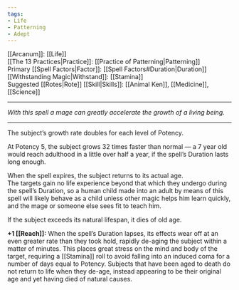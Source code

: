 ```yaml
---
tags:
- Life
- Patterning
- Adept
---
```


[[Arcanum]]: [[Life]]\
[[The 13 Practices|Practice]]: [[Practice of Patterning|Patterning]]\
Primary [[Spell Factors|Factor]]: [[Spell Factors#Duration|Duration]]\
[[Withstanding Magic|Withstand]]: [[Stamina]]\
Suggested [[Rotes|Rote]] [[Skill|Skills]]: [[Animal Ken]], [[Medicine]], [[Science]]

---

_With this spell a mage can greatly accelerate the growth of a living being._

---

The subject’s growth rate doubles for each level of Potency.

At Potency 5, the subject grows 32 times faster than normal — a 7 year old would reach adulthood in a little over half a year, if the spell’s Duration lasts long enough. 

When the spell expires, the subject returns to its actual age.\
The targets gain no life experience beyond that which they undergo during the spell’s Duration, so a human child made into an adult by means of this spell will likely behave as a child unless other magic helps him learn quickly, and the mage or someone else sees fit to teach him.

If the subject exceeds its natural lifespan, it dies of old age.

**+1 [[Reach]]:** When the spell’s Duration lapses, its effects wear off at an even greater rate than they took hold, rapidly de-aging the subject within a matter of minutes. This places great stress on the mind and body of the target, requiring a [[Stamina]] roll to avoid falling into an induced coma for a number of days equal to Potency. Subjects that have been aged to death do not return to life when they de-age, instead appearing to be their original age and yet having died of natural causes.